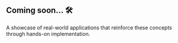 ## Coming soon... 🛠  
A showcase of real-world applications that reinforce these concepts through hands-on implementation.